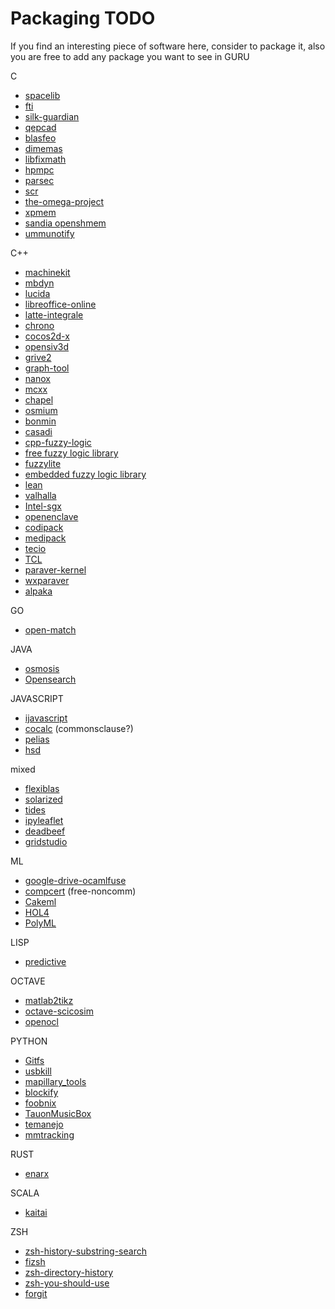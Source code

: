 # Packaging TODO

If you find an interesting piece of software here, consider to package it, also you are free to add any package you want to see in GURU

C
* [spacelib](https://github.com/Alessandro-Barbieri/SpaceLib) 
* [fti](https://github.com/leobago/fti)
* [silk-guardian](https://github.com/NateBrune/silk-guardian)
* [qepcad](https://www.usna.edu/Users/cs/wcbrown/qepcad/B/QEPCAD.html)
* [blasfeo](https://github.com/giaf/blasfeo)
* [dimemas](https://github.com/bsc-performance-tools/dimemas)
* [libfixmath](https://github.com/PetteriAimonen/libfixmath)
* [hpmpc](https://github.com/giaf/hpmpc)
* [parsec](https://bitbucket.org/icldistcomp/parsec)
* [scr](https://github.com/LLNL/scr)
* [the-omega-project](https://github.com/davewathaverford/the-omega-project)
* [xpmem](https://github.com/hjelmn/xpmem)
* [sandia openshmem](https://github.com/Sandia-OpenSHMEM/SOS)
* [ummunotify](https://github.com/Portals4/ummunotify)

C++
* [machinekit](https://github.com/machinekit/machinekit) 
* [mbdyn](https://www.mbdyn.org/)
* [lucida](https://github.com/claritylab/lucida) 
* [libreoffice-online](https://github.com/LibreOffice/online)
* [latte-integrale](https://www.math.ucdavis.edu/~latte/)
* [chrono](projectchrono.org)
* [cocos2d-x](https://github.com/cocos2d/cocos2d-x)
* [opensiv3d](https://github.com/Siv3D/OpenSiv3D)
* [grive2](https://github.com/vitalif/grive2)
* [graph-tool](https://graph-tool.skewed.de/)
* [nanox](https://github.com/bsc-pm/nanox)
* [mcxx](https://github.com/bsc-pm/mcxx)
* [chapel](https://github.com/chapel-lang/chapel)
* [osmium](https://wiki.openstreetmap.org/wiki/Osmium)
* [bonmin](https://projects.coin-or.org/Bonmin)
* [casadi](https://web.casadi.org/)
* [cpp-fuzzy-logic](https://sourceforge.net/projects/cpp-fuzzy-logic)
* [free fuzzy logic library](http://ffll.sourceforge.net)
* [fuzzylite](https://github.com/fuzzylite/fuzzylite)
* [embedded fuzzy logic library](https://github.com/zerokol/eFLL)
* [lean](https://github.com/leanprover/lean/)
* [valhalla](https://github.com/valhalla/valhalla)
* [Intel-sgx](https://01.org/intel-softwareguard-extensions)
* [openenclave](https://openenclave.io/sdk/)
* [codipack](https://www.scicomp.uni-kl.de/software/codi/)
* [medipack](http://www.scicomp.uni-kl.de/software/medi/)
* [tecio](https://www.tecplot.com/products/tecio-library/)
* [TCL](https://github.com/bsc-pm/TCL)
* [paraver-kernel](https://github.com/bsc-performance-tools/paraver-kernel)
* [wxparaver](https://github.com/bsc-performance-tools/wxparaver)
* [alpaka](https://github.com/alpaka-group/alpaka)

GO
* [open-match](https://github.com/googleforgames/open-match)

JAVA
* [osmosis](https://wiki.openstreetmap.org/wiki/Osmosis)
* [Opensearch](https://github.com/opensearch-project/OpenSearch)

JAVASCRIPT
* [ijavascript](https://github.com/n-riesco/ijavascript)
* [cocalc](https://github.com/sagemathinc/cocalc) (commonsclause?)
* [pelias](https://github.com/pelias/pelias)
* [hsd](https://github.com/handshake-org/hsd)

mixed
* [flexiblas](https://www.mpi-magdeburg.mpg.de/projects/flexiblas) 
* [solarized](https://github.com/altercation/solarized)
* [tides](https://sourceforge.net/projects/tidesodes/)
* [ipyleaflet](https://github.com/jupyter-widgets/ipyleaflet)
* [deadbeef](https://github.com/DeaDBeeF-Player/deadbeef)
* [gridstudio](https://github.com/ricklamers/gridstudio)

ML
* [google-drive-ocamlfuse](https://github.com/astrada/google-drive-ocamlfuse)
* [compcert](https://compcert.org) (free-noncomm)
* [Cakeml](https://cakeml.org/)
* [HOL4](http://hol-theorem-prover.org/)
* [PolyML](http://www.polyml.org/)

LISP
* [predictive](https://www.dr-qubit.org/predictive.html)

OCTAVE
* [matlab2tikz](https://github.com/matlab2tikz/matlab2tikz)
* [octave-scicosim](https://wiki.octave.org/Sci_cosim)
* [openocl](https://openocl.org/)

PYTHON
* [Gitfs](https://github.com/presslabs/gitfs)
* [usbkill](https://github.com/hephaest0s/usbkill)
* [mapillary_tools](https://github.com/mapillary/mapillary_tools)
* [blockify](https://github.com/serialoverflow/blockify)
* [foobnix](https://github.com/foobnix/foobnix)
* [TauonMusicBox](https://github.com/Taiko2k/TauonMusicBox)
* [temanejo](https://www.hlrs.de/solutions-services/service-portfolio/programming/hpc-development-tools/temanejo)
* [mmtracking](https://github.com/open-mmlab/mmtracking)

RUST
* [enarx](https://enarx.dev/)

SCALA
* [kaitai](https://github.com/kaitai-io/kaitai_struct)

ZSH
* [zsh-history-substring-search](zsh-history-substring-search)
* [fizsh](https://github.com/zsh-users/fizsh)
* [zsh-directory-history](https://github.com/tymm/zsh-directory-history)
* [zsh-you-should-use](https://github.com/MichaelAquilina/zsh-you-should-use)
* [forgit](https://github.com/wfxr/forgit)
